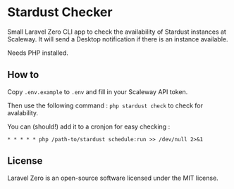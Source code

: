 # Stardust Checker

Small Laravel Zero CLI app to check the availability of Stardust instances at Scaleway. It will send a Desktop notification if there is an instance available.

Needs PHP installed.

## How to

Copy `.env.example` to `.env` and fill in your Scaleway API token.

Then use the following command : `php stardust check` to check for avalability.

You can (should!) add it to a cronjon for easy checking :

```
* * * * * php /path-to/stardust schedule:run >> /dev/null 2>&1
```

## License

Laravel Zero is an open-source software licensed under the MIT license.
